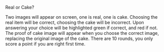 Real or Cake?

Two images will appear on screen, one is real, one is cake. 
Choosing the real item will be correct, choosing the cake will be incorrect. 
Upon answering your choice will be highlighted green if correct, and red if not. 
The proof of cake image will appear when you choose the correct image, replacing the original image of the cake.
There are 10 rounds, you only score a point if you are right first time. 

